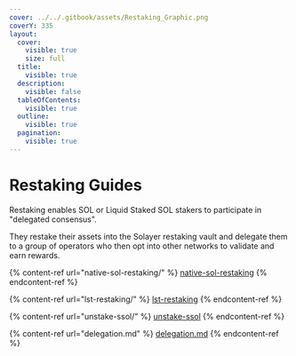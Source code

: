 ```yaml
---
cover: ../../.gitbook/assets/Restaking_Graphic.png
coverY: 335
layout:
  cover:
    visible: true
    size: full
  title:
    visible: true
  description:
    visible: false
  tableOfContents:
    visible: true
  outline:
    visible: true
  pagination:
    visible: true
---
```


# Restaking Guides

Restaking enables SOL or Liquid Staked SOL stakers to participate in "delegated consensus".&#x20;

They restake their assets into the Solayer restaking vault and delegate them to a group of operators who then opt into other networks to validate and earn rewards.

{% content-ref url="native-sol-restaking/" %}
[native-sol-restaking](native-sol-restaking/)
{% endcontent-ref %}

{% content-ref url="lst-restaking/" %}
[lst-restaking](lst-restaking/)
{% endcontent-ref %}

{% content-ref url="unstake-ssol/" %}
[unstake-ssol](unstake-ssol/)
{% endcontent-ref %}

{% content-ref url="delegation.md" %}
[delegation.md](delegation.md)
{% endcontent-ref %}
